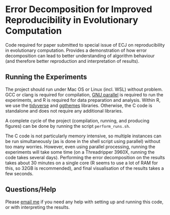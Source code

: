 # Error Decomposition for Improved Reproducibility in Evolutionary Computation

Code required for paper submitted to special issue of ECJ on reproducibility in evolutionary computation. Provides a demonstration of how error decomposition can lead to better understanding of algorithm behaviour (and therefore better reproduction and interpretation of results).

## Running the Experiments

The project should run under Mac OS or Linux (incl. WSL) without problem. GCC or clang is required for compilation, [GNU parallel](https://www.gnu.org/software/parallel/) is required to run the experiments, and R is required for data preparation and analysis. Within R, we use the [tidyverse](https://www.tidyverse.org/) and [ggthemes](https://yutannihilation.github.io/allYourFigureAreBelongToUs/ggthemes/) libraries. Otherwise, the C code is standalone and does not require any additional libraries.  

A complete cycle of the project (compilation, running, and producing figures) can be done by running the script `perform_runs.sh`.

The C code is not particularly memory intensive, so multiple instances can be run simultaneously (as is done in the shell script using parallel) without too many worries. However, even using parallel processing, running the experiments will take some time (on a Threadripper 3960X, running the code takes several days). Performing the error decomposition on the results takes about 30 minutes on a single core (R seems to use a lot of RAM for this, so 32GB is recommended), and final visualisation of the results takes a few seconds.

## Questions/Help
Please [email me](mailto:grant.dick@otago.ac.nz) if you need any help with setting up and running this code, or with interpreting the results.

